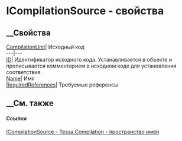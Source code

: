 # ICompilationSource - свойства
##  __Свойства
[CompilationUnit](P_Tessa_Compilation_ICompilationSource_CompilationUnit.htm)|
Исходный код  
---|---  
[ID](P_Tessa_Compilation_ICompilationSource_ID.htm)|  Идентификатор исходного
кода. Устанавливается в объекте и прописывается комментарием в исходном коде
для установления соответствия.  
[Name](P_Tessa_Compilation_ICompilationSource_Name.htm)|  Имя  
[RequiredReferences](P_Tessa_Compilation_ICompilationSource_RequiredReferences.htm)|
Требуемые референсы  
## __См. также
#### Ссылки
[ICompilationSource - ](T_Tessa_Compilation_ICompilationSource.htm)
[Tessa.Compilation - пространство имён](N_Tessa_Compilation.htm)

